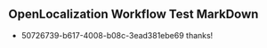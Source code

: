 ## OpenLocalization Workflow Test MarkDown
* 50726739-b617-4008-b08c-3ead381ebe69 thanks!

<!--HONumber=Aug16_HO4-->


